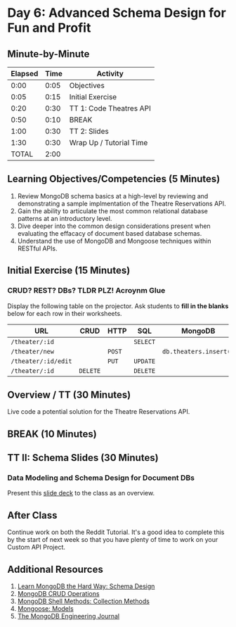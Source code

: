 # Day 6: Advanced Schema Design for Fun and Profit

## Minute-by-Minute

| **Elapsed** | **Time** | **Activity**               |
| ----------- | -------- | ---------------------------|
| 0:00        | 0:05     | Objectives                 |
| 0:05        | 0:15     | Initial Exercise           |
| 0:20        | 0:30     | TT 1: Code Theatres API    |
| 0:50        | 0:10     | BREAK                      |
| 1:00        | 0:30     | TT 2: Slides               |
| 1:30        | 0:30     | Wrap Up / Tutorial Time    |
| TOTAL       | 2:00     |                            |

## Learning Objectives/Competencies (5 Minutes)

1. Review MongoDB schema basics at a high-level by reviewing and demonstrating a sample implmentation of the Theatre Reservations API.
1. Gain the ability to articulate the most common relational database patterns at an introductory level.
1. Dive deeper into the common design considerations present when evaluating the effacacy of document based database schemas.
1. Understand the use of MongoDB and Mongoose techniques within RESTful APIs.

## Initial Exercise (15 Minutes)

### CRUD? REST? DBs? TLDR PLZ! Acroynm Glue

Display the following table on the projector. Ask students to **fill in the blanks** below for each row in their worksheets.

| **URL**             | **CRUD** | **HTTP**    | **SQL**  | **MongoDB**                  | **Mongoose**                  |
| ------------------- | -------- | ----------- |--------- | ---------------------------- | ----------------------------- |
| `/theater/:id`      |          |             | `SELECT` |                              | `Theater.find({})`            |
| `/theater/new`      |          | `POST`      |          | `db.theaters.insert()`       |                               |
| `/theater/:id/edit` |          | `PUT`       | `UPDATE` |                              |                               |
| `/theater/:id`      | `DELETE` |             | `DELETE` |                              |                               |

## Overview / TT (30 Minutes)

Live code a potential solution for the Theatre Reservations API. 

## BREAK (10 Minutes)

## TT II: Schema Slides (30 Minutes)

### Data Modeling and Schema Design for Document DBs

Present this [slide deck](https://www.slideshare.net/mongodb/database-trends-for-modern-applications-why-the-database-you-choose-matters) to the class as an overview.

## After Class

Continue work on both the Reddit Tutorial. It's a good idea to complete this by the start of next week so that you have plenty of time to work on your Custom API Project.

## Additional Resources

1. [Learn MongoDB the Hard Way: Schema Design](http://learnmongodbthehardway.com/schema/schemadesign/)
1. [MongoDB CRUD Operations](https://docs.mongodb.com/manual/crud/)
1. [MongoDB Shell Methods: Collection Methods](https://docs.mongodb.com/manual/reference/method/js-collection/)
1. [Mongoose: Models](https://mongoosejs.com/docs/models.html)
1. [The MongoDB Engineering Journal](https://engineering.mongodb.com)
